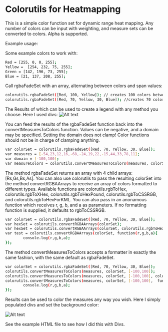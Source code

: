 # Colorutils for Heatmapping
This is a simple color function set for dynamic range heat mapping. Any number of colors can be input with weighting, and measure sets can be converted to colors. Alpha is supported.

Example usage:

Some example colors to work with:
```sh
Red = [255, 0, 0, 255];
Yellow =  [254, 232, 75, 255];
Green = [142, 196, 73, 255];
Blue = [21, 137, 208, 255];
```

Call rgbaFadeSet with an array, alternating between colors and span values:
```sh
colorutils.rgbaFadeSet([Red, 100, Yellow]); // creates 100 colors between red and yellow
colorutils.rgbaFadeSet([Red, 70, Yellow, 30, Blue]); //creates 70 colors between red and yellow and 30 between yellow and blue.
```
The Results of which can be used to create a legend with any method you choose. Here I used divs:
![Alt text](http://i.imgur.com/gjkc688.png)

You can feed the results of the rgbaFadeSet function back into the convertMeasuresToColors function. Values can be negative, and a domain may be specified. Setting the domain does not clamp! Color functions should not be in charge of clamping anything.

```sh
var colorSet = colorutils.rgbaFadeSet([Red, 70, Yellow, 30, Blue]);
var measures = [-54,23,12,16,-68,-24,19,22,-15,44,33,78,11];
var domain = [-100,100];
var measureColors = colorutils.convertMeasuresToColors(measures, colorSet, domain);
```

The method rgbaFadeSet returns an array with 4 child arrays: [Rs,Gs,Bs,As]. You can also use colorutils to pass the resulting colorSet into the method convertRGBAArrays to receive an array of colors formatted to different types. Available functions are colorutils.rgbToHex, colorutils.rgbToXHex, colorutils.rgbToHexPound, colorutils.rgbToCSSRGB, and colorutils.rgbToHexForKML. You can also pass in an anonamous function which receives r, g, b, and a as parameters. If no formatting function is supplied, it defaults to rgbToCSSRGB.

```sh
var colorSet = colorutils.rgbaFadeSet([Red, 70, Yellow, 30, Blue]);
var hexSet = colorutils.convertRGBAArrays(colorSet);
var hexSet = colorutils.convertRGBAArrays(colorSet, colorutils.rgbToHexPound);
var test = colorutils.convertRGBAArrays(colorSet, function(r,g,b,a){ 
		console.log(r,g,b,a);
});
```

The method convertMeasuresToColors accepts a formatter in exactly the same fashion, with the same default as rgbaFadeSet. 

```sh
var colorSet = colorutils.rgbaFadeSet([Red, 70, Yellow, 30, Blue]);
colorutils.convertMeasuresToColors(measures, colorSet, [-100,100]);
colorutils.convertMeasuresToColors(measures, colorSet, [-100,100], colorutils.rgbToHexPound);
colorutils.convertMeasuresToColors(measures, colorSet, [-100,100],  function(r,g,b,a){ 
		console.log(r,g,b,a);
});
```

Results can be used to color the measures any way you wish. Here I simply populated divs and set the background color:

![Alt text](http://i.imgur.com/G1KYAwi.png)

See the example HTML file to see how I did this with Divs.

